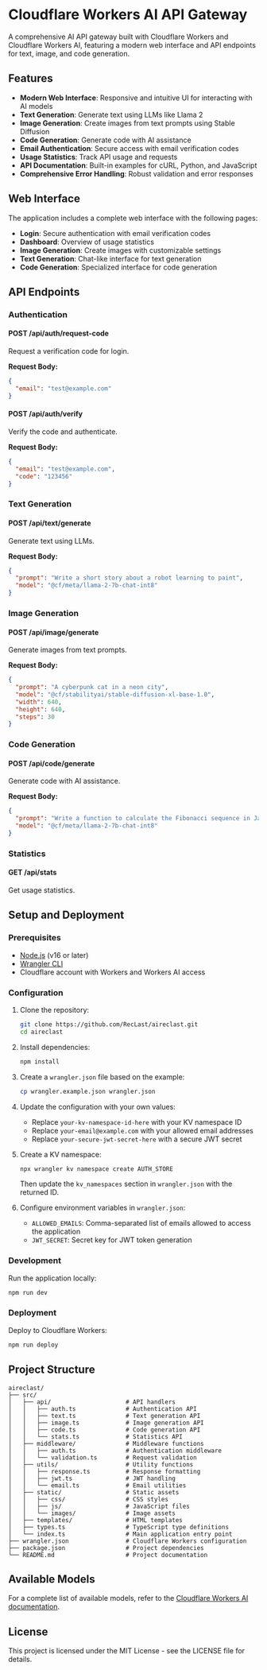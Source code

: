 # Cloudflare Workers AI API Gateway

A comprehensive AI API gateway built with Cloudflare Workers and Cloudflare Workers AI, featuring a modern web interface and API endpoints for text, image, and code generation.

## Features

- **Modern Web Interface**: Responsive and intuitive UI for interacting with AI models
- **Text Generation**: Generate text using LLMs like Llama 2
- **Image Generation**: Create images from text prompts using Stable Diffusion
- **Code Generation**: Generate code with AI assistance
- **Email Authentication**: Secure access with email verification codes
- **Usage Statistics**: Track API usage and requests
- **API Documentation**: Built-in examples for cURL, Python, and JavaScript
- **Comprehensive Error Handling**: Robust validation and error responses

## Web Interface

The application includes a complete web interface with the following pages:

- **Login**: Secure authentication with email verification codes
- **Dashboard**: Overview of usage statistics
- **Image Generation**: Create images with customizable settings
- **Text Generation**: Chat-like interface for text generation
- **Code Generation**: Specialized interface for code generation

## API Endpoints

### Authentication

#### POST /api/auth/request-code
Request a verification code for login.

**Request Body:**
```json
{
  "email": "test@example.com"
}
```

#### POST /api/auth/verify
Verify the code and authenticate.

**Request Body:**
```json
{
  "email": "test@example.com",
  "code": "123456"
}
```

### Text Generation

#### POST /api/text/generate
Generate text using LLMs.

**Request Body:**
```json
{
  "prompt": "Write a short story about a robot learning to paint",
  "model": "@cf/meta/llama-2-7b-chat-int8"
}
```

### Image Generation

#### POST /api/image/generate
Generate images from text prompts.

**Request Body:**
```json
{
  "prompt": "A cyberpunk cat in a neon city",
  "model": "@cf/stabilityai/stable-diffusion-xl-base-1.0",
  "width": 640,
  "height": 640,
  "steps": 30
}
```

### Code Generation

#### POST /api/code/generate
Generate code with AI assistance.

**Request Body:**
```json
{
  "prompt": "Write a function to calculate the Fibonacci sequence in JavaScript",
  "model": "@cf/meta/llama-2-7b-chat-int8"
}
```

### Statistics

#### GET /api/stats
Get usage statistics.

## Setup and Deployment

### Prerequisites

- [Node.js](https://nodejs.org/) (v16 or later)
- [Wrangler CLI](https://developers.cloudflare.com/workers/wrangler/install-and-update/)
- Cloudflare account with Workers and Workers AI access

### Configuration

1. Clone the repository:
   ```bash
   git clone https://github.com/RecLast/aireclast.git
   cd aireclast
   ```

2. Install dependencies:
   ```bash
   npm install
   ```

3. Create a `wrangler.json` file based on the example:
   ```bash
   cp wrangler.example.json wrangler.json
   ```

4. Update the configuration with your own values:
   - Replace `your-kv-namespace-id-here` with your KV namespace ID
   - Replace `your-email@example.com` with your allowed email addresses
   - Replace `your-secure-jwt-secret-here` with a secure JWT secret

5. Create a KV namespace:
   ```bash
   npx wrangler kv namespace create AUTH_STORE
   ```
   Then update the `kv_namespaces` section in `wrangler.json` with the returned ID.

6. Configure environment variables in `wrangler.json`:
   - `ALLOWED_EMAILS`: Comma-separated list of emails allowed to access the application
   - `JWT_SECRET`: Secret key for JWT token generation

### Development

Run the application locally:
```bash
npm run dev
```

### Deployment

Deploy to Cloudflare Workers:
```bash
npm run deploy
```

## Project Structure

```
aireclast/
├── src/
│   ├── api/                     # API handlers
│   │   ├── auth.ts              # Authentication API
│   │   ├── text.ts              # Text generation API
│   │   ├── image.ts             # Image generation API
│   │   ├── code.ts              # Code generation API
│   │   └── stats.ts             # Statistics API
│   ├── middleware/              # Middleware functions
│   │   ├── auth.ts              # Authentication middleware
│   │   └── validation.ts        # Request validation
│   ├── utils/                   # Utility functions
│   │   ├── response.ts          # Response formatting
│   │   ├── jwt.ts               # JWT handling
│   │   └── email.ts             # Email utilities
│   ├── static/                  # Static assets
│   │   ├── css/                 # CSS styles
│   │   ├── js/                  # JavaScript files
│   │   └── images/              # Image assets
│   ├── templates/               # HTML templates
│   ├── types.ts                 # TypeScript type definitions
│   └── index.ts                 # Main application entry point
├── wrangler.json                # Cloudflare Workers configuration
├── package.json                 # Project dependencies
└── README.md                    # Project documentation
```

## Available Models

For a complete list of available models, refer to the [Cloudflare Workers AI documentation](https://developers.cloudflare.com/workers-ai/models/).

## License

This project is licensed under the MIT License - see the LICENSE file for details.

